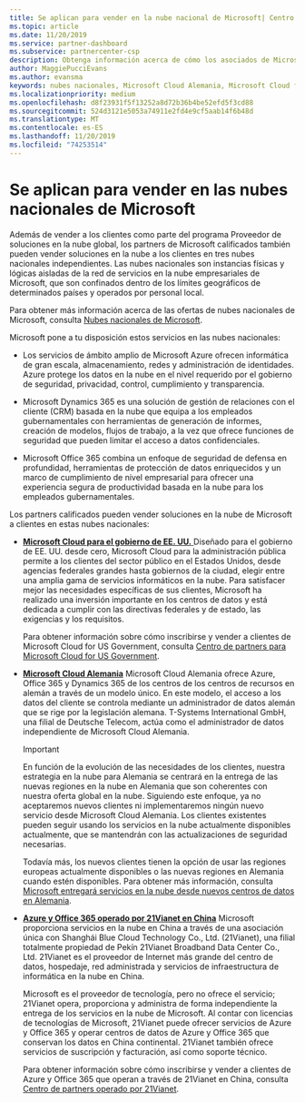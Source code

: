 ```yaml
---
title: Se aplican para vender en la nube nacional de Microsoft| Centro de partners
ms.topic: article
ms.date: 11/20/2019
ms.service: partner-dashboard
ms.subservice: partnercenter-csp
description: Obtenga información acerca de cómo los asociados de Microsoft en el programa proveedor de soluciones en la nube pueden vender a los clientes inscritos en nubes nacionales admitidas.
author: MaggiePucciEvans
ms.author: evansma
keywords: nubes nacionales, Microsoft Cloud Alemania, Microsoft Cloud for US Government, 21Vianet, Microsoft Cloud China
ms.localizationpriority: medium
ms.openlocfilehash: d8f23931f5f13252a8d72b36b4be52efd5f3cd88
ms.sourcegitcommit: 524d3121e5053a74911e2fd4e9cf5aab14f6b48d
ms.translationtype: MT
ms.contentlocale: es-ES
ms.lasthandoff: 11/20/2019
ms.locfileid: "74253514"
---
```

# <a name="apply-to-sell-in-microsoft-national-clouds"></a>Se aplican para vender en las nubes nacionales de Microsoft

Además de vender a los clientes como parte del programa Proveedor de soluciones en la nube global, los partners de Microsoft calificados también pueden vender soluciones en la nube a los clientes en tres nubes nacionales independientes. Las nubes nacionales son instancias físicas y lógicas aisladas de la red de servicios en la nube empresariales de Microsoft, que son confinados dentro de los límites geográficos de determinados países y operados por personal local. 

Para obtener más información acerca de las ofertas de nubes nacionales de Microsoft, consulta [Nubes nacionales de Microsoft](https://www.microsoft.com/trustcenter/cloudservices/nationalcloud).

Microsoft pone a tu disposición estos servicios en las nubes nacionales:

-   Los servicios de ámbito amplio de Microsoft Azure ofrecen informática de gran escala, almacenamiento, redes y administración de identidades. Azure protege los datos en la nube en el nivel requerido por el gobierno de seguridad, privacidad, control, cumplimiento y transparencia.

-   Microsoft Dynamics 365 es una solución de gestión de relaciones con el cliente (CRM) basada en la nube que equipa a los empleados gubernamentales con herramientas de generación de informes, creación de modelos, flujos de trabajo, a la vez que ofrece funciones de seguridad que pueden limitar el acceso a datos confidenciales.

-   Microsoft Office 365 combina un enfoque de seguridad de defensa en profundidad, herramientas de protección de datos enriquecidos y un marco de cumplimiento de nivel empresarial para ofrecer una experiencia segura de productividad basada en la nube para los empleados gubernamentales.

Los partners calificados pueden vender soluciones en la nube de Microsoft a clientes en estas nubes nacionales:

-   [**Microsoft Cloud para el gobierno de EE. UU.** ](https://www.microsoft.com/trustcenter/cloudservices/nationalcloud#Microsoft_Cloud_for_US) Diseñado para el gobierno de EE. UU. desde cero, Microsoft Cloud para la administración pública permite a los clientes del sector público en el Estados Unidos, desde agencias federales grandes hasta gobiernos de la ciudad, elegir entre una amplia gama de servicios informáticos en la nube. Para satisfacer mejor las necesidades específicas de sus clientes, Microsoft ha realizado una inversión importante en los centros de datos y está dedicada a cumplir con las directivas federales y de estado, las exigencias y los requisitos. 

    Para obtener información sobre cómo inscribirse y vender a clientes de Microsoft Cloud for US Government, consulta [Centro de partners para Microsoft Cloud for US Government](partner-center-for-microsoft-us-govt-cloud.md).

-   [**Microsoft Cloud Alemania**](https://www.microsoft.com/trustcenter/cloudservices/nationalcloud#Microsoft_Cloud_Germany) Microsoft Cloud Alemania ofrece Azure, Office 365 y Dynamics 365 de los centros de los centros de recursos en alemán a través de un modelo único. En este modelo, el acceso a los datos del cliente se controla mediante un administrador de datos alemán que se rige por la legislación alemana. T-Systems International GmbH, una filial de Deutsche Telecom, actúa como el administrador de datos independiente de Microsoft Cloud Alemania. 

    > [!IMPORTANT]  
    > En función de la evolución de las necesidades de los clientes, nuestra estrategia en la nube para Alemania se centrará en la entrega de las nuevas regiones en la nube en Alemania que son coherentes con nuestra oferta global en la nube. Siguiendo este enfoque, ya no aceptaremos nuevos clientes ni implementaremos ningún nuevo servicio desde Microsoft Cloud Alemania. Los clientes existentes pueden seguir usando los servicios en la nube actualmente disponibles actualmente, que se mantendrán con las actualizaciones de seguridad necesarias.
    >  
    > Todavía más, los nuevos clientes tienen la opción de usar las regiones europeas actualmente disponibles o las nuevas regiones en Alemania cuando estén disponibles. Para obtener más información, consulta [Microsoft entregará servicios en la nube desde nuevos centros de datos en Alemania](https://news.microsoft.com/europe/2018/08/31/microsoft-to-deliver-cloud-services-from-new-datacentres-in-germany-in-2019-to-meet-evolving-customer-needs/).

    
-   [**Azure y Office 365 operado por 21Vianet en China**](https://www.microsoft.com/trustcenter/cloudservices/nationalcloud#Microsoft_Cloud_for_China) Microsoft proporciona servicios en la nube en China a través de una asociación única con Shanghái Blue Cloud Technology Co., Ltd. (21Vianet), una filial totalmente propiedad de Pekín 21Vianet Broadband Data Center Co., Ltd. 21Vianet es el proveedor de Internet más grande del centro de datos, hospedaje, red administrada y servicios de infraestructura de informática en la nube en China. 

    Microsoft es el proveedor de tecnología, pero no ofrece el servicio; 21Vianet opera, proporciona y administra de forma independiente la entrega de los servicios en la nube de Microsoft. Al contar con licencias de tecnologías de Microsoft, 21Vianet puede ofrecer servicios de Azure y Office 365 y operar centros de datos de Azure y Office 365 que conservan los datos en China continental. 21Vianet también ofrece servicios de suscripción y facturación, así como soporte técnico.

    Para obtener información sobre cómo inscribirse y vender a clientes de Azure y Office 365 que operan a través de 21Vianet en China, consulta [Centro de partners operado por 21Vianet](https://msdn.microsoft.com/partner-china/index). 